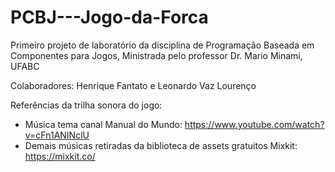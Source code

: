 # PCBJ---Jogo-da-Forca
Primeiro projeto de laboratório da disciplina de Programação Baseada em Componentes para Jogos, Ministrada pelo professor Dr. Mario Minami, UFABC


Colaboradores: Henrique Fantato e Leonardo Vaz Lourenço


Referências da trilha sonora do jogo:

  - Música tema canal Manual do Mundo: https://www.youtube.com/watch?v=cFn1ANINclU
  - Demais músicas retiradas da biblioteca de assets gratuitos Mixkit: https://mixkit.co/
